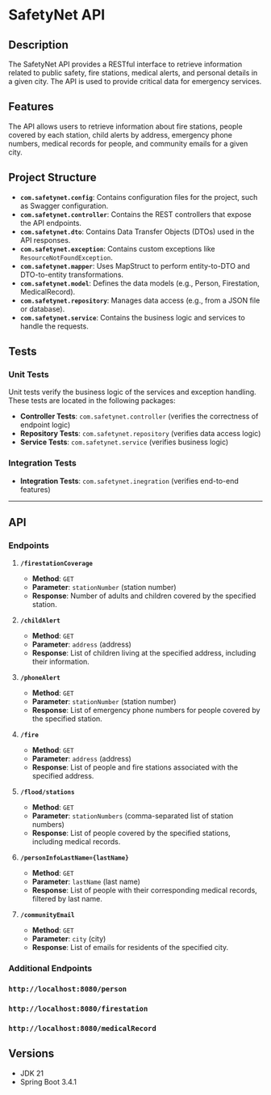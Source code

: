 # SafetyNet API

## Description
The SafetyNet API provides a RESTful interface to retrieve information related to public safety, fire stations, medical alerts, and personal details in a given city. The API is used to provide critical data for emergency services.

## Features
The API allows users to retrieve information about fire stations, people covered by each station, child alerts by address, emergency phone numbers, medical records for people, and community emails for a given city.

## Project Structure

- **`com.safetynet.config`**: Contains configuration files for the project, such as Swagger configuration.
- **`com.safetynet.controller`**: Contains the REST controllers that expose the API endpoints.
- **`com.safetynet.dto`**: Contains Data Transfer Objects (DTOs) used in the API responses.
- **`com.safetynet.exception`**: Contains custom exceptions like `ResourceNotFoundException`.
- **`com.safetynet.mapper`**: Uses MapStruct to perform entity-to-DTO and DTO-to-entity transformations.
- **`com.safetynet.model`**: Defines the data models (e.g., Person, Firestation, MedicalRecord).
- **`com.safetynet.repository`**: Manages data access (e.g., from a JSON file or database).
- **`com.safetynet.service`**: Contains the business logic and services to handle the requests.

## Tests

### Unit Tests
Unit tests verify the business logic of the services and exception handling. These tests are located in the following packages:
- **Controller Tests**: `com.safetynet.controller` (verifies the correctness of endpoint logic)
- **Repository Tests**: `com.safetynet.repository` (verifies data access logic)
- **Service Tests**: `com.safetynet.service` (verifies business logic)

### Integration Tests
- **Integration Tests**: `com.safetynet.inegration` (verifies end-to-end features)

---

## API

### Endpoints
1. **`/firestationCoverage`**
    - **Method**: `GET`
    - **Parameter**: `stationNumber` (station number)
    - **Response**: Number of adults and children covered by the specified station.

2. **`/childAlert`**
    - **Method**: `GET`
    - **Parameter**: `address` (address)
    - **Response**: List of children living at the specified address, including their information.

3. **`/phoneAlert`**
    - **Method**: `GET`
    - **Parameter**: `stationNumber` (station number)
    - **Response**: List of emergency phone numbers for people covered by the specified station.

4. **`/fire`**
    - **Method**: `GET`
    - **Parameter**: `address` (address)
    - **Response**: List of people and fire stations associated with the specified address.

5. **`/flood/stations`**
    - **Method**: `GET`
    - **Parameter**: `stationNumbers` (comma-separated list of station numbers)
    - **Response**: List of people covered by the specified stations, including medical records.

6. **`/personInfoLastName={lastName}`**
    - **Method**: `GET`
    - **Parameter**: `lastName` (last name)
    - **Response**: List of people with their corresponding medical records, filtered by last name.

7. **`/communityEmail`**
    - **Method**: `GET`
    - **Parameter**: `city` (city)
    - **Response**: List of emails for residents of the specified city.

### Additional Endpoints

### `http://localhost:8080/person`

### `http://localhost:8080/firestation`

### `http://localhost:8080/medicalRecord`

## Versions
- JDK 21
- Spring Boot 3.4.1